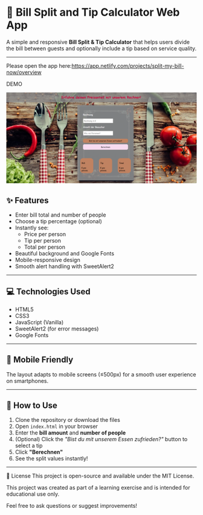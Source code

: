 # 🧮 Bill Split and Tip Calculator Web App

A simple and responsive **Bill Split & Tip Calculator** that helps users divide the bill between guests and optionally include a tip based on service quality.

---

Please open the app here:https://app.netlify.com/projects/split-my-bill-now/overview

DEMO

![Screenshot](bill.png)

## ✨ Features

- Enter bill total and number of people
- Choose a tip percentage (optional)
- Instantly see:
  - Price per person
  - Tip per person
  - Total per person
- Beautiful background and Google Fonts
- Mobile-responsive design
- Smooth alert handling with SweetAlert2

---

## 💻 Technologies Used

- HTML5
- CSS3
- JavaScript (Vanilla)
- SweetAlert2 (for error messages)
- Google Fonts

---

## 📱 Mobile Friendly

The layout adapts to mobile screens (≤500px) for a smooth user experience on smartphones.

---

## 🚀 How to Use

1. Clone the repository or download the files
2. Open `index.html` in your browser
3. Enter the **bill amount** and **number of people**
4. (Optional) Click the *"Bist du mit unserem Essen zufrieden?"* button to select a tip
5. Click **"Berechnen"**
6. See the split values instantly!

---

📌 License This project is open-source and available under the MIT License.

This project was created as part of a learning exercise and is intended for educational use only.

Feel free to ask questions or suggest improvements!
